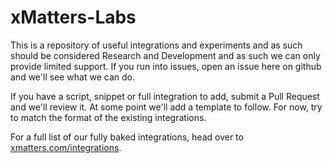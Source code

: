 # xMatters-Labs
This is a repository of useful integrations and experiments and as such should be considered Research and Development and as such we can only provide limited support. If you run into issues, open an issue here on github and we'll see what we can do. 

If you have a script, snippet or full integration to add, submit a Pull Request and we'll review it. At some point we'll add a template to follow. For now, try to match the format of the existing integrations. 

For a full list of our fully baked integrations, head over to [xmatters.com/integrations](https://www.xmatters.com/integrations). 
